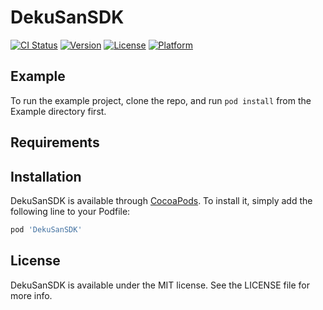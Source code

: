 # DekuSanSDK

[![CI Status](https://img.shields.io/travis/scottphc/DekuSanSDK.svg?style=flat)](https://travis-ci.org/scottphc/DekuSanSDK)
[![Version](https://img.shields.io/cocoapods/v/DekuSanSDK.svg?style=flat)](https://cocoapods.org/pods/DekuSanSDK)
[![License](https://img.shields.io/cocoapods/l/DekuSanSDK.svg?style=flat)](https://cocoapods.org/pods/DekuSanSDK)
[![Platform](https://img.shields.io/cocoapods/p/DekuSanSDK.svg?style=flat)](https://cocoapods.org/pods/DekuSanSDK)

## Example

To run the example project, clone the repo, and run `pod install` from the Example directory first.

## Requirements

## Installation

DekuSanSDK is available through [CocoaPods](https://cocoapods.org). To install
it, simply add the following line to your Podfile:

```ruby
pod 'DekuSanSDK'
```

## License

DekuSanSDK is available under the MIT license. See the LICENSE file for more info.
